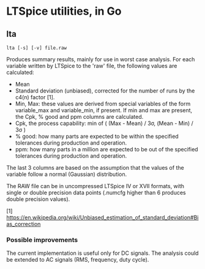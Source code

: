 # LTSpice utilities, in Go

## lta

    lta [-s] [-v] file.raw

Produces summary results, mainly for use in worst case analysis. For each variable
written by LTSpice to the 'raw' file, the following values are calculated:

- Mean
- Standard deviation (unbiased), corrected for the number of runs by the c4(n) factor [1].
- Min, Max: these values are derived from special variables of the form variable_max and variable_min, if present. If min and max are present, the Cpk, % good and ppm columns are calculated.
- Cpk, the process capability: min of ( (Max - Mean) / 3σ, (Mean - Min) / 3σ )
- % good: how many parts are expected to be within the specified tolerances during production and operation.
- ppm: how many parts in a million are expected to be out of the specified tolerances during production and operation.

The last 3 columns are based on the assumption that the values of the variable
follow a normal (Gaussian) distribution.

The RAW file can be in uncompressed LTSpice IV or XVII formats, with single or double
precision data points (.numcfg higher than 6 produces double precision values).

[1] https://en.wikipedia.org/wiki/Unbiased_estimation_of_standard_deviation#Bias_correction

### Possible improvements

The current implementation is useful only for DC signals. The analysis
could be extended to AC signals (RMS, frequency, duty cycle).
